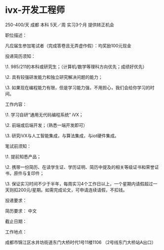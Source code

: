 # ivx-开发工程师

250-400/天 成都 本科 5天／周 实习3个月 提供转正机会

职位描述：

凡应届生参加笔试者（完成答卷且无弄虚作假）：均奖励100元现金



投递简历须知：

\1. 985/211的本科或研究生；（计算机/数学等理科方向优先；成绩好优先）

\2. 具有较强研发能力和独立研究解决问题的能力；

\3. 如果现在编程能力有限，但是学习能力强，不用担心，我们会给你学习的时间。



工作内容：

\1. 学习自研“通用无代码编程系统” iVX；

\2. 前端或后端开发；（熟悉一端开发即可）

\3. 研究iVX与人工智能集成，与算法集成，与iot硬件集成。



笔试前须知：

\1. 提前知悉产品；

\2. 携带一份简历、在读学生证、学历证明、简历中提及的相关等级证书和荣誉证书，原件与复印件；

\3. 保证实习时间不少于半年，每周实习4个工作日以上，一个星期内请假超过一天则扣200元/星期。如需完成论文，可申请连续请假，不扣钱。

投递要求：

简历要求： 中文

截止日期：

工作地点：

成都市锦江区水井坊街道东门大桥时代1号11楼1106 （2号线东门大桥站A出口）